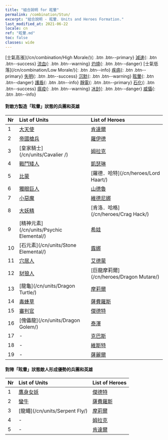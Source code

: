 ```yaml
---
title: "組合說明 for 眩暈"
permalink: /combination/Stun/
excerpt: "組合說明 - 眩暈. Units and Heroes Formation."
last_modified_at: 2021-06-22
locale: cn
ref: "眩暈.md"
toc: false
classes: wide
---
```


  [士氣高漲](/cn/combination/High Morale/){: .btn .btn--primary} [減速](/cn/combination/Slow/){: .btn .btn--success} [流血](/cn/combination/Bleeding/){: .btn .btn--warning} [灼燒](/cn/combination/Burning/){: .btn .btn--danger} [士氣低落](/cn/combination/Low Morale/){: .btn .btn--info} [疾病](/cn/combination/Disease/){: .btn .btn--primary} [失明](/cn/combination/Blind/){: .btn .btn--success} [沉默](/cn/combination/Silence/){: .btn .btn--warning} [眩暈](/cn/combination/Stun/){: .btn .btn--danger} [護盾](/cn/combination/Shield/){: .btn .btn--info} [靜電](/cn/combination/Static/){: .btn .btn--primary} [石化](/cn/combination/Petrify/){: .btn .btn--success} [瘟疫](/cn/combination/Plague/){: .btn .btn--warning} [冰封](/cn/combination/Freeze/){: .btn .btn--danger} [威懾](/cn/combination/Deterrence/){: .btn .btn--info} 


#### 對敵方製造「眩暈」狀態的兵團和英雄

  | Nr |  List of Units  | List of Heroes | 
  |:---|:----------------|:---------------| 
  | 1 | [大天使](/cn/units/Angel/) | [肯達爾](/cn/heroes/Kendal/) |
  | 2 | [帝國槍兵](/cn/units/Pikeman/) | [羅伊德](/cn/heroes/Ryland/) |
  | 3 | [皇家騎士](/cn/units/Cavalier /) | [姆拉克](/cn/heroes/Mullich/) |
  | 4 | [戰鬥矮人](/cn/units/Dwarf/) | [凱瑟琳](/cn/heroes/Catherine/) |
  | 5 | [比蒙](/cn/units/Behemoth/) | [羅德．哈特](/cn/heroes/Lord Haart/) |
  | 6 | [獨眼巨人](/cn/units/Cyclops/) | [山德魯](/cn/heroes/Sandro/) |
  | 7 | [小惡魔](/cn/units/Imp/) | [維德尼娜](/cn/heroes/Vidomina/) |
  | 8 | [大妖精](/cn/units/Gremlin/) | [肯洛．哈格](/cn/heroes/Crag Hack/) |
  | 9 | [精神元素](/cn/units/Psychic Elemental/) | [希娃](/cn/heroes/Shiva/) |
  | 10 | [石元素](/cn/units/Stone Elemental/) | [露娜](/cn/heroes/Luna/) |
  | 11 | [穴居人](/cn/units/Troglodyte/) | [艾德蒙](/cn/heroes/Erdamon/) |
  | 12 | [豺狼人](/cn/units/Gnoll/) | [巨龍摩莉爾](/cn/heroes/Dragon Mutare/) |
  | 13 | [龍龜](/cn/units/Dragon Turtle/) | [摩莉爾](/cn/heroes/Mutare/) |
  | 14 | [毒蜂草](/cn/units/Waspwort/) | [薩費羅斯](/cn/heroes/Sephinroth/) |
  | 15 | [審判官](/cn/units/Judicator/) | [傑德特](/cn/heroes/Jeddite/) |
  | 16 | [傀儡龍](/cn/units/Dragon Golem/) | [泰澤](/cn/heroes/Tazar/) |
  | 17 | - | [克巴斯](/cn/heroes/Korbac/) |
  | 18 | - | [維斯特](/cn/heroes/Wystan/) |
  | 19 | - | [薩麗爾](/cn/heroes/Ciele/) |


#### 對陣「眩暈」狀態敵人形成優勢的兵團和英雄

  | Nr |  List of Units  | List of Heroes | 
  |:---|:----------------|:---------------| 
  | 1 | [鷹身女妖](/cn/units/Harpy/) | [傑德特](/cn/heroes/Jeddite/) |
  | 2 | [蠻牛](/cn/units/Gorgon/) | [薩費羅斯](/cn/heroes/Sephinroth/) |
  | 3 | [龍蠅](/cn/units/Serpent Fly/) | [摩莉爾](/cn/heroes/Mutare/) |
  | 4 | - | [姆拉克](/cn/heroes/Mullich/) |
  | 5 | - | [肯達爾](/cn/heroes/Kendal/) |
